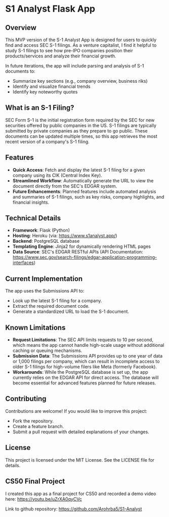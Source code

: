 # S1 Analyst Flask App

## Overview
This MVP version of the S-1 Analyst App is designed for users to quickly find and access SEC S-1 filings. As a venture capitalist, I find it helpful to study S-1 filings to see how pre-IPO companies position their products/services and analyze their financial growth.

In future iterations, the app will include parsing and analysis of S-1 documents to:
 - Summarize key sections (e.g., company overview, business riks) 
 - Identify and visualize financial trends
 - Identify key noteworthy quotes

## What is an S-1 Filing?
SEC Form S-1 is the initial registration form required by the SEC for new securities offered by public companies in the US. S-1 filings are typically submitted by private companies as they prepare to go public. These documents can be updated multiple times, so this app retrieves the most recent version of a company's S-1 filing.

## Features
 - **Quick Access**: Fetch and display the latest S-1 filing for a given company using its CIK (Central Index Key).
 - **Streamlined Workflow**: Automatically generate the URL to view the document directly from the SEC's EDGAR system.
 - **Future Enhancements**: Planned features include automated analysis and summaries of S-1 filings, such as key risks, company highlights, and financial insights.

## Technical Details
 - **Framework**: Flask (Python)
 - **Hosting**: Heroku (via: https://www.s1analyst.app/)
 - **Backend**: PostgreSQL database
 - **Templating Engine**: Jinja2 for dynamically rendering HTML pages
 - **Data Source**: SEC's EDGAR RESTful APIs (API Documentation: https://www.sec.gov/search-filings/edgar-application-programming-interfaces)

## Current Implementation
The app uses the Submissions API to:
 - Look up the latest S-1 filing for a company.
 - Extract the required document code.
 - Generate a standardized URL to load the S-1 document.

## Known Limitations
 - **Request Limitations**: The SEC API limits requests to 10 per second, which means the app cannot handle high-scale usage without additional caching or queuing mechanisms.
 - **Submission Data**: The Submissions API provides up to one year of data or 1,000 filings per company, which can result in incomplete access to older S-1 filings for high-volume filers like Meta (formerly Facebook).
 - **Workarounds**: While the PostgreSQL database is set up, the app currently relies on the EDGAR API for direct access. The database will become essential for advanced features planned for future releases.

## Contributing
Contributions are welcome! If you would like to improve this project:
 - Fork the repository.
 - Create a feature branch.
 - Submit a pull request with detailed explanations of your changes.

## License
This project is licensed under the MIT License. See the LICENSE file for details.

## CS50 Final Project
I created this app as a final project for CS50 and recorded a demo video here: https://youtu.be/uZrXA0qyCVc

Link to github repository: https://github.com/Arohrba5/S1-Analyst
